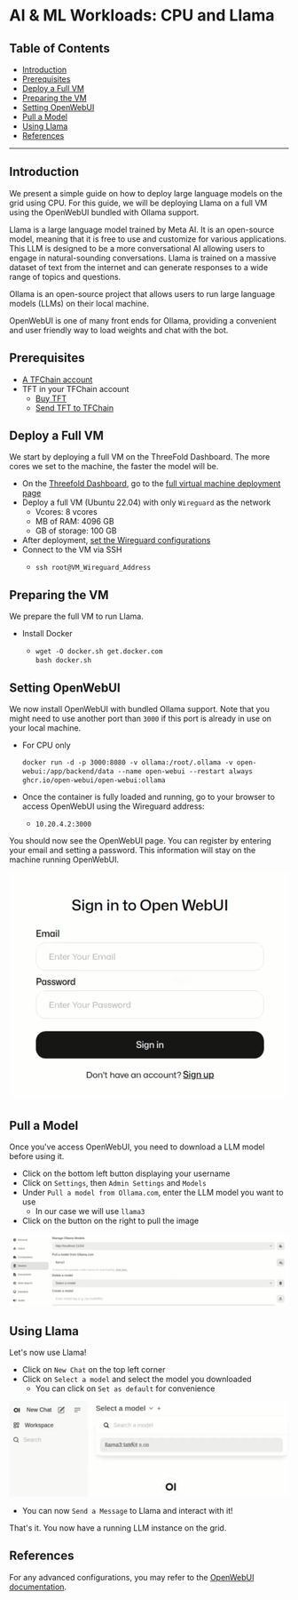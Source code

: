 <h1> AI & ML Workloads: CPU and Llama </h1>

<h2>Table of Contents</h2>

- [Introduction](#introduction)
- [Prerequisites](#prerequisites)
- [Deploy a Full VM](#deploy-a-full-vm)
- [Preparing the VM](#preparing-the-vm)
- [Setting OpenWebUI](#setting-openwebui)
- [Pull a Model](#pull-a-model)
- [Using Llama](#using-llama)
- [References](#references)

---

## Introduction

We present a simple guide on how to deploy large language models on the grid using CPU. For this guide, we will be deploying Llama on a full VM using the OpenWebUI bundled with Ollama support.

Llama is a large language model trained by Meta AI. It is an open-source model, meaning that it is free to use and customize for various applications. This LLM is designed to be a more conversational AI allowing users to engage in natural-sounding conversations. Llama is trained on a massive dataset of text from the internet and can generate responses to a wide range of topics and questions.

Ollama is an open-source project that allows users to run large language models (LLMs) on their local machine.

OpenWebUI is one of many front ends for Ollama, providing a convenient and user friendly way to load weights and chat with the bot.

## Prerequisites

- [A TFChain account](../../../dashboard/wallet_connector.md)
- TFT in your TFChain account
  - [Buy TFT](../../../threefold_token/buy_sell_tft/buy_sell_tft.md)
  - [Send TFT to TFChain](../../../threefold_token/tft_bridges/tfchain_stellar_bridge.md)

## Deploy a Full VM

We start by deploying a full VM on the ThreeFold Dashboard. The more cores we set to the machine, the faster the model will be.

* On the [Threefold Dashboard](https://dashboard.grid.tf/#/), go to the [full virtual machine deployment page](https://dashboard.grid.tf/#/deploy/virtual-machines/full-virtual-machine/)
* Deploy a full VM (Ubuntu 22.04) with only `Wireguard` as the network
  * Vcores: 8 vcores
  * MB of RAM: 4096 GB
  * GB of storage: 100 GB
* After deployment, [set the Wireguard configurations](../../getstarted/ssh_guide/ssh_wireguard.md)
* Connect to the VM via SSH
  * ``` 
    ssh root@VM_Wireguard_Address
    ```

## Preparing the VM

We prepare the full VM to run Llama.

* Install Docker
  * ```
    wget -O docker.sh get.docker.com
    bash docker.sh
    ```

## Setting OpenWebUI

We now install OpenWebUI with bundled Ollama support. Note that you might need to use another port than `3000` if this port is already in use on your local machine.

* For CPU only
   ```
   docker run -d -p 3000:8080 -v ollama:/root/.ollama -v open-webui:/app/backend/data --name open-webui --restart always ghcr.io/open-webui/open-webui:ollama
   ```
* Once the container is fully loaded and running, go to your browser to access OpenWebUI using the Wireguard address:
  * ```
    10.20.4.2:3000
    ```

You should now see the OpenWebUI page. You can register by entering your email and setting a password. This information will stay on the machine running OpenWebUI.

![](./img/openwebui_page.png)

## Pull a Model

Once you've access OpenWebUI, you need to download a LLM model before using it.

- Click on the bottom left button displaying your username
- Click on `Settings`, then `Admin Settings` and `Models`
- Under `Pull a model from Ollama.com`, enter the LLM model you want to use
  - In our case we will use `llama3`
- Click on the button on the right to pull the image

![](./img/openwebui_model.png)

## Using Llama

Let's now use Llama!

- Click on `New Chat` on the top left corner
- Click on `Select a model` and select the model you downloaded
  - You can click on `Set as default` for convenience

![](./img/openwebui_set_model.png)

- You can now `Send a Message` to Llama and interact with it!

That's it. You now have a running LLM instance on the grid.

## References

For any advanced configurations, you may refer to the [OpenWebUI documentation](https://github.com/open-webui/open-webui).